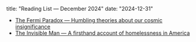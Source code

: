 title: "Reading List — December 2024"
date: "2024-12-31"

- [The Fermi Paradox — Humbling theories about our cosmic insignificance](https://waitbutwhy.com/2014/05/fermi-paradox.html)
- [The Invisible Man — A firsthand account of homelessness in America](https://www.esquire.com/news-politics/a62875397/homelessness-in-america/)
